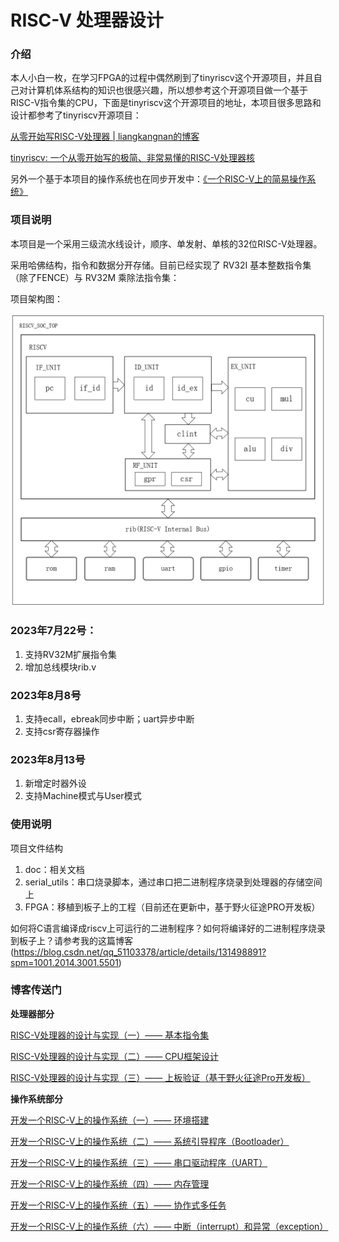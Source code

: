 # RISC-V 处理器设计

### 介绍

本人小白一枚，在学习FPGA的过程中偶然刷到了tinyriscv这个开源项目，并且自己对计算机体系结构的知识也很感兴趣，所以想参考这个开源项目做一个基于RISC-V指令集的CPU，下面是tinyriscv这个开源项目的地址，本项目很多思路和设计都参考了tinyriscv开源项目：

[从零开始写RISC-V处理器 | liangkangnan的博客](https://liangkangnan.gitee.io/2020/04/29/%E4%BB%8E%E9%9B%B6%E5%BC%80%E5%A7%8B%E5%86%99RISC-V%E5%A4%84%E7%90%86%E5%99%A8/)

[tinyriscv: 一个从零开始写的极简、非常易懂的RISC-V处理器核](https://gitee.com/liangkangnan/tinyriscv#https://gitee.com/liangkangnan/tinyriscv_vivado)

另外一个基于本项目的操作系统也在同步开发中：[《一个RISC-V上的简易操作系统》](https://gitee.com/lizhanpeng2022/riscv_os)

### 项目说明
本项目是一个采用三级流水线设计，顺序、单发射、单核的32位RISC-V处理器。

采用哈佛结构，指令和数据分开存储。目前已经实现了 RV32I 基本整数指令集（除了FENCE）与 RV32M 乘除法指令集：

项目架构图：

![](./doc/img/image2.png)

### 2023年7月22号：
1. 支持RV32M扩展指令集
2. 增加总线模块rib.v
### 2023年8月8号
1. 支持ecall，ebreak同步中断；uart异步中断
2. 支持csr寄存器操作
### 2023年8月13号
1. 新增定时器外设
2. 支持Machine模式与User模式

### 使用说明
项目文件结构
1.  doc：相关文档
2.  serial_utils：串口烧录脚本，通过串口把二进制程序烧录到处理器的存储空间上
3.  FPGA：移植到板子上的工程（目前还在更新中，基于野火征途PRO开发板）
   
如何将C语言编译成riscv上可运行的二进制程序？如何将编译好的二进制程序烧录到板子上？请参考我的这篇博客(https://blog.csdn.net/qq_51103378/article/details/131498891?spm=1001.2014.3001.5501)
### 博客传送门

**处理器部分**

[RISC-V处理器的设计与实现（一）—— 基本指令集](https://blog.csdn.net/qq_51103378/article/details/131201501?spm=1001.2014.3001.5501)

[RISC-V处理器的设计与实现（二）—— CPU框架设计](https://blog.csdn.net/qq_51103378/article/details/131383341?spm=1001.2014.3001.5501)

[RISC-V处理器的设计与实现（三）—— 上板验证（基于野火征途Pro开发板）](https://blog.csdn.net/qq_51103378/article/details/131430334?spm=1001.2014.3001.5502)

**操作系统部分**

[开发一个RISC-V上的操作系统（一）—— 环境搭建](https://blog.csdn.net/qq_51103378/article/details/131498891?spm=1001.2014.3001.5501)

[开发一个RISC-V上的操作系统（二）—— 系统引导程序（Bootloader）](https://blog.csdn.net/qq_51103378/article/details/131873548?spm=1001.2014.3001.5502)

[开发一个RISC-V上的操作系统（三）—— 串口驱动程序（UART）](https://blog.csdn.net/qq_51103378/article/details/131881330?spm=1001.2014.3001.5501)

[开发一个RISC-V上的操作系统（四）—— 内存管理](https://blog.csdn.net/qq_51103378/article/details/131991535?spm=1001.2014.3001.5502)

[开发一个RISC-V上的操作系统（五）—— 协作式多任务](https://blog.csdn.net/qq_51103378/article/details/132003445?spm=1001.2014.3001.5502)

[开发一个RISC-V上的操作系统（六）—— 中断（interrupt）和异常（exception）](https://blog.csdn.net/qq_51103378/article/details/132181282?spm=1001.2014.3001.5502)